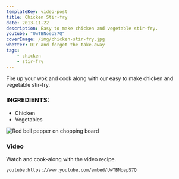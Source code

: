 ```yaml
---
templateKey: video-post
title: Chicken Stir-fry
date: 2013-11-22
description: Easy to make chicken and vegetable stir-fry.
youtube: "UwTBNoepS7Q"
coverImage: /img/chicken-stir-fry.jpg
whetter: DIY and forget the take-away
tags:
    - chicken
    - stir-fry
---
```


Fire up your wok and cook along with our easy to make chicken and vegetable stir-fry.

### INGREDIENTS:
* Chicken
* Vegetables

![Red bell pepper on chopping board](/img/red-bell-pepper-chopping-board.jpg)

### Video
Watch and cook-along with the video recipe.

`youtube:https://www.youtube.com/embed/UwTBNoepS7Q`


